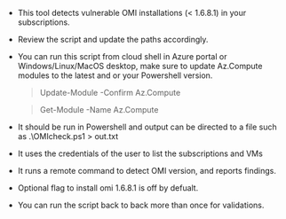 - This tool detects vulnerable OMI installations (< 1.6.8.1) in your subscriptions.

- Review the script and update the paths accordingly.

- You can run this script from cloud shell in Azure portal or Windows/Linux/MacOS desktop, make sure to update Az.Compute modules to the latest and or your Powershell version.

  > Update-Module -Confirm Az.Compute

  > Get-Module -Name Az.Compute

- It should be run in Powershell and output can be directed to a file such as .\OMIcheck.ps1 > out.txt

- It uses the credentials of the user to list the subscriptions and VMs

- It runs a remote command to detect OMI version, and reports findings.

- Optional flag to install omi 1.6.8.1 is off by defualt.

- You can run the script back to back more than once for validations.
